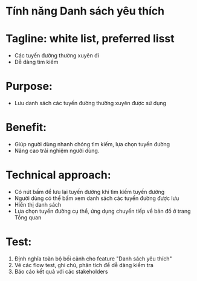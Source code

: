 # Tính năng Danh sách yêu thích

# Tagline: white list, preferred lisst
- Các tuyến đường thường xuyên đi
- Dễ dàng tìm kiếm

# Purpose: 
- Lưu danh sách các tuyến đường thường xuyên được sử dụng

# Benefit:
- Giúp người dùng nhanh chóng tìm kiếm, lựa chọn tuyến đường
- Nâng cao trải nghiệm người dùng.

# Technical approach:
- Có nút bấm để lưu lại tuyến đường khi tìm kiếm tuyến đường
- Người dùng có thể bấm xem danh sách các tuyến đường được lưu
- Hiển thị danh sách
- Lựa chọn tuyến đường cụ thể, ứng dụng chuyển tiếp về bản đồ ở trang Tổng quan

# Test:
1. Định nghĩa toàn bộ bối cảnh cho feature "Danh sách yêu thích"
2. Vẽ các flow test, ghi chú, phân tích để dễ dàng kiểm tra
3. Báo cáo kết quả với các stakeholders